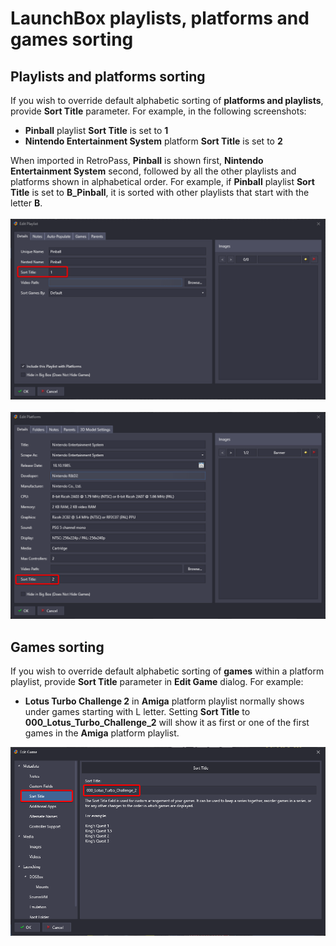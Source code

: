 # LaunchBox playlists, platforms and games sorting

## Playlists and platforms sorting

If you wish to override default alphabetic sorting of **platforms and playlists**, provide **Sort Title** parameter. For example, in the following screenshots:
- **Pinball** playlist **Sort Title** is set to **1**
- **Nintendo Entertainment System** platform **Sort Title** is set to **2**  
  
When imported in RetroPass, **Pinball** is shown first, **Nintendo Entertainment System** second, followed by all the other playlists and platforms shown in alphabetical order. For example, if **Pinball** playlist **Sort Title** is set to **B_Pinball**, it is sorted with other playlists that start with the letter **B**.
<br> 
<br> 
![](/Docs/setup_sort_playlist.png)
<br>
<br> 
![](/Docs/setup_sort_platform.png)

## Games sorting
If you wish to override default alphabetic sorting of **games** within a platform playlist, provide **Sort Title** parameter in **Edit Game** dialog. For example:
- **Lotus Turbo Challenge 2** in **Amiga** platform playlist normally shows under games starting with L letter. Setting **Sort Title** to **000_Lotus_Turbo_Challenge_2** will show it as first or one of the first games in the **Amiga** platform playlist.

![](/Docs/setup_sort_games.png)
